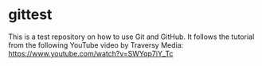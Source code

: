 # gittest

This is a test repository on how to use Git and GitHub. 
It follows the tutorial from the following YouTube video by Traversy Media:
      https://www.youtube.com/watch?v=SWYqp7iY_Tc
      
